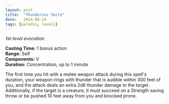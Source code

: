 ```yaml
---
layout: post
title:  "Thunderous Smite"
date:   2014-08-24
tags: [paladin, level1]
---
```


_1st-level evocation_

**Casting Time:** 1 bonus action  
**Range:** Self  
**Components:** V  
**Duration:** Concentration, up to 1 minute

The first time you hit with a melee weapon attack during this spell's duration, your weapon rings with thunder that is audible within 300 feet of you, and the attack deals an extra 2d6 thunder damage to the target. Additionally, if the target is a creature, it must succeed on a Strength saving throw or be pushed 10 feet away from you and knocked prone.

